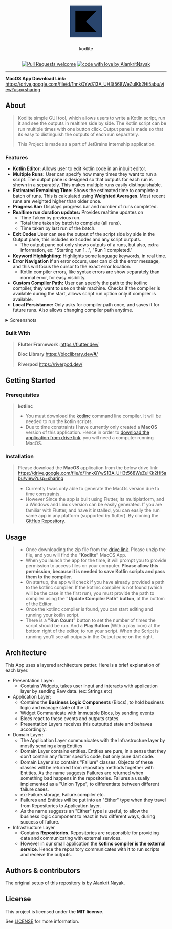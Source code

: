 <h1 align="center">
  <a href="https://github.com/AlankritNayak/Kodlite">
    <!-- Please provide path to your logo here -->
    <img src="docs/images/logo.png" alt="Logo" width="100" height="100">
  </a>
</h1>

<div align="center">
  kodlite
  <br />
 

</div>

<div align="center">
<br />


[![Pull Requests welcome](https://img.shields.io/badge/PRs-welcome-ff69b4.svg?style=flat-square)](https://github.com/AlankritNayak/AlankritNayak/Kodite/issues?q=is%3Aissue+is%3Aopen+label%3A%22help+wanted%22)
[![code with love by AlankritNayak](https://img.shields.io/badge/%3C%2F%3E%20with%20%E2%99%A5%20by-AlankritNayak-ff1414.svg?style=flat-square)](https://github.com/AlankritNayak)

</div>



---
**MacOS App Download Link:** 
https://drive.google.com/file/d/1hnkQYwS13A_UH3t568WeZulKk2Hi5abu/view?usp=sharing

## About

> Kodlite simple GUI tool, which allows users to write a Kotlin script, run it and see the outputs in realtime side by side. The Kotlin script can be run multiple times with one button click. Output pane is made so that its easy to distinguish the outputs of each run separately.
>
>This Project is made as a part of JetBrains internship application.

### Features
- **Kotlin Editor:** Allows user to edit Kotlin code in an inbuilt editor.
- **Multiple Runs:** User can specify how many times they want to run a script. The output pane is designed so that outputs for each run is shown in a separately. This makes multiple runs easily distinguishable.
- **Estimated Remaining Time:** Shows the estimated time to complete a batch of runs. This is calculated using **Weighted Averages**. Most recent runs are weighted higher than older once.
- **Progress Bar:** Displays progress bar and number of runs completed.
- **Realtime run duration updates:** Provides realtime updates on 
  - Time Taken by previous run.
  - Total time taken by batch to complete (all runs).
  - Time taken by last run of the batch.
- **Exit Codes** User can see the output of the script side by side in the Output pane, this includes exit codes and any script outputs. 
  - The output pane not only shows outputs of a runs, but also, extra information, ex: "Starting run 1...", "Run 1 completed." 
- **Keyword Highlighting:** Highlights some language keywords, in real time.
- **Error Navigation** If an error occurs, user can click the error message, and this will focus the cursor to the exact error location.
  - Kotlin compiler errors, like syntax errors are show separately than normal error, for easy visibility.
- **Custom Compiler Path:** User can specify the path to the kotlinc compiler, they want to use on their machine. Checks if the compiler is available during the start, allows script run option only if compiler is available.
- **Local Persistance:** Only asks for compiler path once, and saves it for future runs. Also allows changing compiler path anytime.

<details>
<summary>Screenshots</summary>
<br>



|                               Home Page                               |                               Example Output                               | 
| :-------------------------------------------------------------------: | :--------------------------------------------------------------------: |
| <img src="docs/images/home_page.png" title="Home Page" width="100%"> | <img src="docs/images/example_output.png" title="Example Output" width="100%"> | 

|                               Change Compiler                               |                               Check Compiler                               | 
| :-------------------------------------------------------------------: | :--------------------------------------------------------------------: |
| <img src="docs/images/update_kotlin_compiler.png" title="Change Compiler" width="100%"> | <img src="docs/images/check_compiler.png" title="Check Compiler" width="100%"> | 

</details>

### Built With

> **Flutter Framework** :https://flutter.dev/
> 
> **Bloc Library** https://bloclibrary.dev/#/
>
> **Riverpod** https://riverpod.dev/


## Getting Started

### Prerequisites

> **kotlinc**
> - You must download the [kotlinc](https://kotlinlang.org/docs/command-line.html#manual-install) command line compiler. It will be needed to run the kotlin scripts.
>  - Due to time constraints I have currently only created a **MacOS** version of this application. Hence in order to [download the application from drive link](https://drive.google.com/file/d/1hnkQYwS13A_UH3t568WeZulKk2Hi5abu/view?usp=sharing), you will need a computer running MacOS.

### Installation

>  Please download the **MacOS** application from the below drive link: 
> https://drive.google.com/file/d/1hnkQYwS13A_UH3t568WeZulKk2Hi5abu/view?usp=sharing
>
>- Currently I was only able to generate the MacOs version due to time constraints.
> - However Since the app is built using Flutter, its multiplatform, and a Windows and Linux version can be easily generated. If you are familiar with Flutter, and have it installed, you can easily the run same app in any platform (supported by flutter). By cloning the [GitHub Repository](https://github.com/AlankritNayak/Kodlite).

## Usage

> - Once downloading the zip file from the [drive link](https://drive.google.com/file/d/1hnkQYwS13A_UH3t568WeZulKk2Hi5abu/view?usp=sharing). Please unzip the file, and you will find the **"Kodlite"** MacOS App. 
> - When you launch the app for the time, it will prompt you to provide permission to access files on your computer. **Please allow this permission, because it is needed to save Kotlin scripts and pass them to the compiler.**
> - On startup, the app will check if you have already provided a path to the kotlinc compiler. If the kotlinc compiler is not found (which will be the case in the first run), you must provide the path to compiler using the **"Update Compiler Path" button**, at the bottom of the Editor.
> - Once the kotlinc compiler is found, you can start editing and running your kotlin script.
> - There is a **"Run Count"** button to set the number of times the script should be run. And a **Play Button** (With a play icon) at the bottom right of the editor, to run your script.
> When the Script is running you'll see all outputs in the Output pane on the right.
>

## Architecture
This App uses a layered architecture patter. Here is a brief explanation of each layer.
- Presentation Layer:
	- Contains Widgets, takes user input and interacts with application layer by sending Raw data. (ex: Strings etc)
 - Application Layer:
	 - Contains the **Business Logic Components** (Blocs), to hold business logic and manage state of the UI.
	- Widget Communicate with Immutable Blocs, by sending events
	- Blocs react to these events and outputs states.
	 - Presentation Layers receives this outputted state and behaves accordingly.
 - Domain Layer:
	 - The Application Layer communicates with the Infrastructure layer by mostly sending along Entities
	- Domain Layer contains entities. Entities are pure, in a sense that they don’t contain any flutter specific code, but only pure dart code.
	- Domain Layer also contains "Failure" classes. Objects of these classes will be returned from repository methods together with Entities.	As the name suggests Failures are returned when something bad happens in the repositories. Failures a usually implemented as a "Union Type", to differentiate between different failure cases.
	- ex: Failure.storage, Failure.compiler etc.
	-  Failures and Entities will be put into an "Either" type when they travel from Repositories to Application layer.
	-  As the name suggests an "Either" type is useful, to allow the business logic component to react in two different ways, during success of failure.
- Infrastructure Layer
	 - Contains **Repositories**. Repositories are responsible for providing data and communicating with external services.
	 - However in our small application the **kotlinc compiler is the external service**. Hence the repository communicates with it to run scripts and receive the outputs.
  

## Authors & contributors

The original setup of this repository is by [Alankrit Nayak](https://github.com/AlankritNayak).




## License

This project is licensed under the **MIT license**.

See [LICENSE](LICENSE) for more information.

